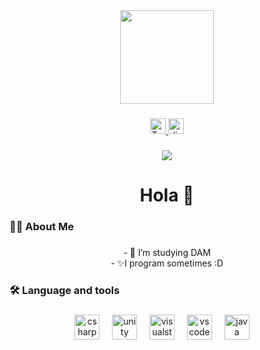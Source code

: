 <div align="center">
  <img height="150" src="https://avatars.githubusercontent.com/u/126024362?v=4"  />
</div>

###

<div align="center">
  <a href="https://www.twitch.tv/klyxerr" target="_blank">
    <img src="https://img.shields.io/twitch/status/Klyxxerr" height="25" alt="Twitch logo"  />
    <a href="https://discord.gg/WR34dysNSV" target="_blank">
    <img src="https://img.shields.io/static/v1?message=Discord&logo=discord&label=&color=7289DA&logoColor=white&labelColor=&style=for-the-badge" height="25" alt="discord logo"  />
  </a>
  </a>
  
</div>

###

<div align="center">
  <img src="https://komarev.com/ghpvc/?username=Davilone32Oficial&style=for-the-badge"  />
</div>

###

<h1 align="center">Hola 👋</h1>

###

<h3 align="left">👩‍💻  About Me</h3>

###

<p align="center">- 👀 I’m studying DAM<br>- ✨I program sometimes :D</p>

###

<h3 align="left">🛠 Language and tools</h3>

###

<div align="center">
  <img src="https://cdn.jsdelivr.net/gh/devicons/devicon/icons/csharp/csharp-original.svg" height="40" alt="csharp logo"  />
  <img width="12" />
  <img src="https://cdn.jsdelivr.net/gh/devicons/devicon/icons/unity/unity-original.svg" height="40" alt="unity logo"  />
  <img width="12" />
  <img src="https://cdn.jsdelivr.net/gh/devicons/devicon/icons/visualstudio/visualstudio-plain.svg" height="40" alt="visualstudio logo"  />
  <img width="12" />
  <img src="https://cdn.jsdelivr.net/gh/devicons/devicon/icons/vscode/vscode-original.svg" height="40" alt="vscode logo"  />
  <img width="12" />
  <img src="https://cdn.jsdelivr.net/gh/devicons/devicon@latest/icons/java/java-original.svg" height="40" alt="java logo"  />
  <img width="12" />
</div>

###

###
